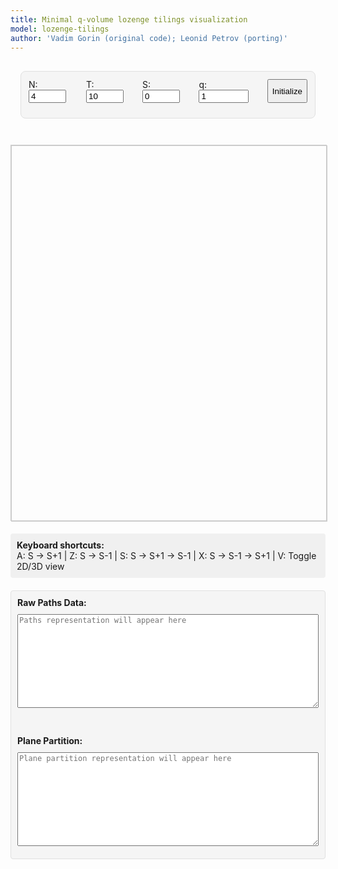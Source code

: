 ```yaml
---
title: Minimal q-volume lozenge tilings visualization
model: lozenge-tilings
author: 'Vadim Gorin (original code); Leonid Petrov (porting)'
---
```


<style>
  /* Minimal styling */
  .interface-container {
    max-width: 1000px;
    margin: 0 auto;
    padding: 16px;
  }

  .control-group {
    background: #f5f5f5;
    border: 1px solid #e0e0e0;
    border-radius: 8px;
    padding: 12px;
    margin-bottom: 12px;
  }

  .parameters-grid {
    display: flex;
    gap: 16px;
    margin-bottom: 12px;
  }

  #lozenge-canvas, #three-canvas {
    width: 100%;
    max-width: 800px;
    height: 600px;
    border: 1px solid #ccc;
    display: block;
    margin: 0 auto;
  }

  #three-container {
    width: 100%;
    max-width: 800px;
    height: 600px;
    margin: 0 auto;
    border: 1px solid #ccc;
    display: block; /* Shown by default, 3D is default */
  }

  .keyboard-info {
    margin-top: 20px;
    padding: 10px;
    background: #f0f0f0;
    border-radius: 4px;
  }

  .export-section {
    margin-top: 20px;
    padding: 10px;
    background: #f5f5f5;
    border-radius: 4px;
    border: 1px solid #e0e0e0;
  }

  #paths-export, #plane-partition-export {
    width: 100%;
    max-width: 800px;
    height: 150px;
    font-family: monospace;
    font-size: 12px;
    margin: 10px auto;
    display: block;
    resize: vertical;
  }
</style>

<script src="/js/three.min.js"></script>
<script src="/js/OrbitControls.js"></script>
<script src="/js/2025-06-08-q-vol-3d.js"></script>

<div class="interface-container">
  <!-- Parameters Only -->
  <div class="control-group">
    <div class="parameters-grid">
      <div>
        <label for="N">N:</label>
        <input type="number" id="N" value="4" min="1" max="200" style="width: 60px;">
      </div>
      <div>
        <label for="T">T:</label>
        <input type="number" id="T" value="10" min="1" max="500" style="width: 60px;">
      </div>
      <div>
        <label for="S">S:</label>
        <input type="number" id="S" value="0" min="0" style="width: 60px;">
      </div>
      <div>
        <label for="q">q:</label>
        <input type="number" id="q" value="1" step="0.02" min="0.01" style="width: 80px;">
      </div>
      <button id="initialize">Initialize</button>
    </div>
  </div>
</div>

<!-- 2D Visualization (hidden) -->
<canvas id="lozenge-canvas" style="display: none;"></canvas>

<!-- 3D Visualization (default) -->
<div id="three-container">
  <canvas id="three-canvas"></canvas>
</div>

<div class="keyboard-info">
  <strong>Keyboard shortcuts:</strong><br>
  A: S → S+1 | Z: S → S-1 | S: S → S+1 → S-1 | X: S → S-1 → S+1 | V: Toggle 2D/3D view
</div>

<div class="export-section">
  <strong>Raw Paths Data:</strong><br>
  <textarea id="paths-export" readonly placeholder="Paths representation will appear here"></textarea>
  <br><br>
  <strong>Plane Partition:</strong><br>
  <textarea id="plane-partition-export" readonly placeholder="Plane partition representation will appear here"></textarea>
</div>

<script>
// Minimal UVA color scheme only
const UVA_COLORS = {
    gray1: '#E57200', // Orange - Up rhombi
    gray2: '#232D4B', // Navy - Down rhombi
    gray3: '#F9DCBF', // Beige - Horizontal
    border: '#666666'
};

Module.onRuntimeInitialized = async function() {
    // WASM Interface Class
    class WASMInterface {
        constructor() {
            this.ready = false;
            this.N_param = 4;
            this.T_param = 10;
            this.S_param = 0;
            this.mode_param = 5;
            this.q_param = 1.0;
            this.paths = [];
        }

        async initialize() {
            if (typeof Module === 'undefined') {
                throw new Error('Module is not defined. WASM JavaScript file may not be loaded.');
            }
            if (typeof Module.cwrap !== 'function') {
                throw new Error('Module.cwrap is not a function. WASM module may not be properly initialized.');
            }

            // Wrap exported functions
            this.initializeTiling = Module.cwrap('initializeTiling', 'number', ['number', 'number', 'number', 'number', 'number'], {async: true});
            this.performSOperator = Module.cwrap('performSOperator', 'number', [], {async: true});
            this.performSMinusOperator = Module.cwrap('performSMinusOperator', 'number', [], {async: true});
            this.exportPaths = Module.cwrap('exportPaths', 'number', [], {async: true});
            this.updateParameters = Module.cwrap('updateParameters', 'number', ['number', 'number'], {async: true});
            this.freeString = Module.cwrap('freeString', null, ['number']);

            this.ready = true;
        }

        async initializeTilingWasm(params) {
            if (!this.ready) throw new Error('WASM not ready');

            this.N_param = params.N;
            this.T_param = params.T;
            this.S_param = params.S;
            this.mode_param = params.mode;
            this.q_param = params.q;

            try {
                const ptr = await this.initializeTiling(params.N, params.T, params.S, params.mode, params.q);
                if (!ptr) {
                    throw new Error('initializeTiling returned null pointer');
                }
                const jsonStr = Module.UTF8ToString(ptr);
                this.freeString(ptr);

                const result = JSON.parse(jsonStr);
                if (result.error) {
                    throw new Error(result.error);
                }

                await this.refreshPaths();
                return result;
            } catch (error) {
                throw new Error(`Initialization failed: ${error.message}`);
            }
        }

        async stepForward() {
            if (!this.ready) throw new Error('WASM not ready');
            if (this.S_param >= this.T_param) throw new Error('Cannot perform S→S+1: already at maximum');

            try {
                const ptr = await this.performSOperator();
                const jsonStr = Module.UTF8ToString(ptr);
                this.freeString(ptr);

                const result = JSON.parse(jsonStr);
                if (result.error) {
                    throw new Error(result.error);
                }

                this.S_param = result.s;
                await this.refreshPaths();
                return result;
            } catch (error) {
                throw new Error(`S operator failed: ${error.message}`);
            }
        }

        async stepBackward() {
            if (!this.ready) throw new Error('WASM not ready');
            if (this.S_param <= 0) throw new Error('Cannot perform S→S-1: already at minimum');

            try {
                const ptr = await this.performSMinusOperator();
                const jsonStr = Module.UTF8ToString(ptr);
                this.freeString(ptr);

                const result = JSON.parse(jsonStr);
                if (result.error) {
                    throw new Error(result.error);
                }

                this.S_param = result.s;
                await this.refreshPaths();
                return result;
            } catch (error) {
                throw new Error(`S- operator failed: ${error.message}`);
            }
        }

        async refreshPaths() {
            try {
                const ptr = await this.exportPaths();
                const jsonStr = Module.UTF8ToString(ptr);
                this.freeString(ptr);

                const result = JSON.parse(jsonStr);
                if (!result.error) {
                    this.paths = result.paths;
                }
            } catch (error) {
                console.error('Failed to refresh paths:', error);
            }
        }

        getPaths() {
            return this.paths;
        }

        getParameters() {
            return {
                N: this.N_param,
                T: this.T_param,
                S: this.S_param,
                mode: this.mode_param,
                q: this.q_param
            };
        }
    }

    // 2D Tiling Visualizer Class (using original drawing logic)
    class TilingVisualizer {
        constructor(canvas) {
            this.canvas = canvas;
            this.ctx = canvas.getContext('2d');
            this.colors = {
                ...UVA_COLORS,
                white: '#FFFFFF',
                black: '#000000'
            };
            this.borderWidth = 0.01;
            this.style = 1; // Lozenges
            this.zoomLevel = 1.0;
            this.panX = 0;
            this.panY = 0;
        }

        updateCanvasDimensions(N, T, S) {
            const sqrt3 = Math.sqrt(3);

            // Calculate the bounding box of the hexagon
            const minX = 0;
            const maxX = T * 0.5 * sqrt3;
            const minY = -(T - S) * 0.5;
            const maxY = N + Math.max(S * 0.5, (2 * S - T) * 0.5);

            const hexWidth = maxX - minX;
            const hexHeight = maxY - minY;

            // Set canvas size with some padding
            const padding = 50;
            const canvasWidth = Math.min(hexWidth * 100 + padding * 2, window.innerWidth * 0.9);
            const canvasHeight = Math.min(hexHeight * 100 + padding * 2, window.innerHeight * 0.8);

            // Set canvas size accounting for device pixel ratio
            const dpr = window.devicePixelRatio || 1;
            this.canvas.width = canvasWidth * dpr;
            this.canvas.height = canvasHeight * dpr;
            this.canvas.style.width = canvasWidth + 'px';
            this.canvas.style.height = canvasHeight + 'px';

            // Scale context for high DPI displays
            this.ctx.scale(dpr, dpr);
        }

        draw(paths, N, T, S) {
            // Update canvas dimensions to fit hexagon exactly
            this.updateCanvasDimensions(N, T, S);

            const ctx = this.ctx;
            const width = this.canvas.width / (window.devicePixelRatio || 1);
            const height = this.canvas.height / (window.devicePixelRatio || 1);

            ctx.fillStyle = this.colors.white;
            ctx.fillRect(0, 0, width, height);

            if (this.style === 5) {
                this.drawLatticePathsStyle(paths, N, T, S);
            } else {
                this.drawHexagonStyle(paths, N, T, S);
            }
        }

        drawHexagonStyle(paths, N, T, S) {
            const ctx = this.ctx;
            const width = this.canvas.width / (window.devicePixelRatio || 1);
            const height = this.canvas.height / (window.devicePixelRatio || 1);

            const sqrt3 = Math.sqrt(3);

            // Calculate the bounding box of the hexagon
            const minX = 0;
            const maxX = T * 0.5 * sqrt3;
            const minY = -(T - S) * 0.5;
            const maxY = N + Math.max(S * 0.5, (2 * S - T) * 0.5);

            const hexWidth = maxX - minX;
            const hexHeight = maxY - minY;
            const hexCenterX = (minX + maxX) / 2;
            const hexCenterY = (minY + maxY) / 2;

            const margin = 0; // No margin - fit hexagon exactly
            const scale = Math.min(
                (width - 2 * margin) / hexWidth,
                (height - 2 * margin) / hexHeight
            ) * this.zoomLevel;

            ctx.save();
            ctx.translate(this.panX, this.panY);
            ctx.translate(width / 2, height / 2);
            ctx.scale(-scale, scale);  // Flip horizontally with negative x scale
            // Center the hexagon
            ctx.translate(-hexCenterX, -hexCenterY);

            this.drawBackgroundHexagon(N, T, S);

            for (let i = 0; i < T; i++) {
                for (let j = 0; j < N; j++) {
                    const currentHeight = paths[j][i];
                    const nextHeight = paths[j][i + 1];
                    this.drawRhombus(i, j, currentHeight, nextHeight);
                }
            }

            // Draw paths on top of the tiling
            this.drawPathsOverlay(paths, N, T, S);

            ctx.restore();
        }

        drawBackgroundHexagon(N, T, S) {
            const ctx = this.ctx;
            const sqrt3 = Math.sqrt(3);

            // First, clip to the hexagon shape
            const vertices = [
                {x: 0, y: 0},
                {x: 0, y: N},
                {x: S * 0.5 * sqrt3, y: N + S * 0.5},
                {x: T * 0.5 * sqrt3, y: N + (2 * S - T) * 0.5},
                {x: T * 0.5 * sqrt3, y: (2 * S - T) * 0.5},
                {x: (T - S) * 0.5 * sqrt3, y: -(T - S) * 0.5}
            ];

            ctx.save();

            // Create clipping path
            ctx.beginPath();
            ctx.moveTo(vertices[0].x, vertices[0].y);
            for (let i = 1; i < 6; i++) {
                ctx.lineTo(vertices[i].x, vertices[i].y);
            }
            ctx.closePath();
            ctx.clip();

            // Draw background rhombi with borders aligned to lozenge grid
            for (let timeIdx = -1; timeIdx <= T; timeIdx++) {
                for (let height = -(T - S + 2); height <= N + S + 2; height++) {
                    // Use the same coordinate system as the actual rhombi
                    const x1 = timeIdx * 0.5 * sqrt3;
                    const y1 = height - timeIdx * 0.5;

                    // Calculate rhombus center for bounds checking
                    const centerX = x1 + 0.25 * sqrt3;
                    const centerY = y1 + 0.5;

                    // Check if rhombus center is roughly within bounds
                    if (centerX >= -0.5 * sqrt3 && centerX <= (T + 1) * 0.5 * sqrt3 &&
                        centerY >= -(T - S + 2) * 0.5 && centerY <= N + S + 1) {

                        ctx.beginPath();
                        ctx.moveTo(x1, y1);
                        ctx.lineTo(x1+0.5 * sqrt3, y1 + 0.5);
                        ctx.lineTo(x1 + sqrt3, y1);
                        ctx.lineTo(x1 + 0.5 * sqrt3, y1 - 0.5);
                        ctx.closePath();

                        ctx.fillStyle = this.colors.gray3;
                        ctx.fill();

                        ctx.strokeStyle = this.colors.border;
                        ctx.lineWidth = this.borderWidth;
                        ctx.stroke();
                    }
                }
            }

            ctx.restore();
        }

        drawRhombus(timeIdx, particleIdx, height, nextHeight) {
            const ctx = this.ctx;
            const sqrt3 = Math.sqrt(3);

            const x1 = timeIdx * 0.5 * sqrt3;
            const y1 = height - timeIdx * 0.5;
            const x2 = x1;
            const y2 = y1 + 1;

            let x3, y3, x4, y4;
            let fillColor;

            if (nextHeight === height) {
                // Down rhombus
                x3 = x2 + 0.5 * sqrt3;
                y3 = y2 - 0.5;
                x4 = x1 + 0.5 * sqrt3;
                y4 = y1 - 0.5;
                fillColor = this.colors.gray1;
            } else {
                // Up rhombus
                x3 = x2 + 0.5 * sqrt3;
                y3 = y2 + 0.5;
                x4 = x1 + 0.5 * sqrt3;
                y4 = y1 + 0.5;
                fillColor = this.colors.gray2;
            }

            ctx.beginPath();
            ctx.moveTo(x1, y1);
            ctx.lineTo(x2, y2);
            ctx.lineTo(x3, y3);
            ctx.lineTo(x4, y4);
            ctx.closePath();

            ctx.fillStyle = fillColor;
            ctx.fill();

            // Add consistent thin borders to all rhombi
            ctx.strokeStyle = this.colors.border;
            ctx.lineWidth = this.borderWidth;
            ctx.stroke();
        }

        drawPathsOverlay(paths, N, T, S) {
            const ctx = this.ctx;
            const sqrt3 = Math.sqrt(3);

            // Draw paths as lines overlaid on the hexagon tiling
            ctx.save();

            // Draw each path
            for (let pathIdx = 0; pathIdx < paths.length; pathIdx++) {
                const path = paths[pathIdx];

                ctx.beginPath();
                ctx.strokeStyle = '#FF0000';  // Red color for paths
                ctx.lineWidth = 0.05;
                ctx.fillStyle = '#FF0000';

                for (let timeIdx = 0; timeIdx < path.length; timeIdx++) {
                    const height = path[timeIdx];

                    // Convert to hexagon coordinates (same as rhombus coordinates)
                    const x = timeIdx * 0.5 * sqrt3;
                    const y = height - timeIdx * 0.5;

                    if (timeIdx === 0) {
                        ctx.moveTo(x, y);
                    } else {
                        ctx.lineTo(x, y);
                    }

                    // Draw a small circle at each point
                    ctx.fillRect(x - 0.03, y - 0.03, 0.06, 0.06);
                }

                ctx.stroke();
            }

            ctx.restore();
        }

        drawLatticePathsStyle(paths, N, T, S) {
            const ctx = this.ctx;
            const width = this.canvas.width / (window.devicePixelRatio || 1);
            const height = this.canvas.height / (window.devicePixelRatio || 1);

            const margin = 20; // Smaller margin for lattice paths
            const scaleX = (width - 2 * margin) / (T + 5);
            const scaleY = (height - 2 * margin) / (N + S + 5);
            const scale = Math.min(scaleX, scaleY) * this.zoomLevel;

            const maxY = N + S - 1;

            ctx.save();
            ctx.translate(this.panX + margin, this.panY + height - margin);
            ctx.scale(scale, -scale);

            ctx.fillStyle = this.colors.gray3;
            for (let i = 0; i <= T; i++) {
                for (let j = 0; j <= maxY; j++) {
                    ctx.fillRect(i - 0.1, j - 0.1, 0.2, 0.2);
                }
            }

            ctx.strokeStyle = this.colors.black;
            ctx.lineWidth = this.borderWidth;
            ctx.fillStyle = this.colors.black;

            for (let j = 0; j < N; j++) {
                ctx.beginPath();

                for (let i = 0; i <= T; i++) {
                    const x = i;
                    const y = paths[j][i];

                    if (i === 0) {
                        ctx.moveTo(x, y);
                    } else {
                        ctx.lineTo(x, y);
                    }

                    ctx.fillRect(x - 0.05, y - 0.05, 0.1, 0.1);
                }

                ctx.stroke();
            }

            ctx.restore();
        }
    }

    // 3D Tiling Visualizer Class (minimal version with fixed pathsTo3D)
    class Tiling3DVisualizer {
        constructor(container) {
            this.container = container;
            this.colors = { ...UVA_COLORS };
            this.cameraInitialized = false;

            // Three.js setup
            this.scene = new THREE.Scene();
            this.scene.background = new THREE.Color(0xffffff);

            // Camera
            this.camera = new THREE.PerspectiveCamera(
                75,
                container.clientWidth / container.clientHeight,
                0.1,
                1000
            );

            // Renderer
            this.renderer = new THREE.WebGLRenderer({
                canvas: document.getElementById('three-canvas'),
                antialias: true
            });
            this.renderer.setSize(container.clientWidth, container.clientHeight);

            // Controls
            this.controls = new THREE.OrbitControls(this.camera, this.renderer.domElement);
            this.controls.enableDamping = true;
            this.controls.dampingFactor = 0.05;

            // Lighting
            const ambientLight = new THREE.AmbientLight(0xffffff, 0.6);
            this.scene.add(ambientLight);

            const directionalLight = new THREE.DirectionalLight(0xffffff, 0.4);
            directionalLight.position.set(10, 10, 10);
            this.scene.add(directionalLight);

            // Group for rhombi
            this.boxGroup = new THREE.Group();
            this.scene.add(this.boxGroup);

            // Handle window resize
            window.addEventListener('resize', () => this.handleResize());

            // Start animation loop
            this.animate();
        }

        handleResize() {
            const width = this.container.clientWidth;
            const height = this.container.clientHeight;

            this.camera.aspect = width / height;
            this.camera.updateProjectionMatrix();

            this.renderer.setSize(width, height);
        }

        pathsTo3D(paths, N, T, S) {
            // Clear existing geometry
            while(this.boxGroup.children.length > 0) {
                const child = this.boxGroup.children[0];
                if (child.geometry) child.geometry.dispose();
                if (child.material) child.material.dispose();
                this.boxGroup.remove(child);
            }

            // Convert paths to triplet format (same as exportPathsData)
            const pathTriplets = [];
            for (let i = 0; i < paths.length; i++) {
                const pathCopy = paths[i].slice().reverse();
                const firstElement = pathCopy[0];
                const adjustedPath = pathCopy.map(x => firstElement - x);

                const triplets = [];
                let x = 0, y = 0;
                const z = paths.length - i; // z-coordinate is constant for each path

                // Start with initial triplet
                triplets.push([x, y, z]);

                // Process each step in the path
                for (let j = 1; j < adjustedPath.length; j++) {
                    const prev = adjustedPath[j-1];
                    const curr = adjustedPath[j];

                    if (curr === prev + 1) {
                        // Path goes up by 1, increment first coordinate
                        x++;
                    } else if (curr === prev) {
                        // Path stays the same, increment second coordinate
                        y++;
                    }
                    triplets.push([x, y, z]);
                }
                pathTriplets.push(triplets);
            }

            // Create geometry for the surface
            const geometry = new THREE.BufferGeometry();
            const vertices = [];
            const normals = [];
            const colors = [];
            const indices = [];

            // Helper to add a square face
            const addSquareFace = (v1, v2, v3, v4, color) => {
                const baseIndex = vertices.length / 3;

                // Add vertices
                vertices.push(v1[0], v1[1], v1[2]);
                vertices.push(v2[0], v2[1], v2[2]);
                vertices.push(v3[0], v3[1], v3[2]);
                vertices.push(v4[0], v4[1], v4[2]);

                // Calculate normal
                const edge1 = [v2[0] - v1[0], v2[1] - v1[1], v2[2] - v1[2]];
                const edge2 = [v3[0] - v1[0], v3[1] - v1[1], v3[2] - v1[2]];
                const normal = [
                    edge1[1] * edge2[2] - edge1[2] * edge2[1],
                    edge1[2] * edge2[0] - edge1[0] * edge2[2],
                    edge1[0] * edge2[1] - edge1[1] * edge2[0]
                ];
                const len = Math.sqrt(normal[0]**2 + normal[1]**2 + normal[2]**2);
                if (len > 0) {
                    normal[0] /= len;
                    normal[1] /= len;
                    normal[2] /= len;
                }

                // Add normals
                for (let i = 0; i < 4; i++) {
                    normals.push(normal[0], normal[1], normal[2]);
                }

                // Add colors
                const c = new THREE.Color(color);
                for (let i = 0; i < 4; i++) {
                    colors.push(c.r, c.g, c.b);
                }

                // Add triangles
                indices.push(
                    baseIndex, baseIndex + 1, baseIndex + 2,
                    baseIndex, baseIndex + 2, baseIndex + 3
                );
            };

            // Create strips between consecutive paths
            for (let pathIdx = 0; pathIdx < pathTriplets.length; pathIdx++) {
                const topPath = pathTriplets[pathIdx];

                // Create bottom path by lowering z by 1
                const bottomPath = topPath.map(point => [point[0], point[1], point[2] - 1]);

                // Create strips between consecutive segments
                for (let i = 0; i < topPath.length - 1; i++) {
                    const topP1 = topPath[i];
                    const topP2 = topPath[i + 1];
                    const bottomP1 = bottomPath[i];
                    const bottomP2 = bottomPath[i + 1];

                    // Determine color based on segment direction
                    let color;
                    if (topP2[0] > topP1[0] && topP2[1] === topP1[1]) {
                        // x increases, y constant -> "up" rhombus
                        color = this.colors.gray2;
                    } else if (topP2[0] === topP1[0] && topP2[1] > topP1[1]) {
                        // x constant, y increases -> "down" rhombus
                        color = this.colors.gray1;
                    } else {
                        // Shouldn't happen with valid paths
                        color = this.colors.gray3;
                    }

                    // Create strip as a quadrilateral
                    // topP1 -> topP2 -> bottomP2 -> bottomP1
                    addSquareFace(topP1, topP2, bottomP2, bottomP1, color);
                }
            }

            // Add horizontal squares between paths
            const allPaths = [...pathTriplets];

            // Create boundary paths
            if (pathTriplets.length > 0) {
                const topZ = pathTriplets[0][0][2]; // Height of first path
                const bottomZ = pathTriplets[pathTriplets.length - 1][0][2]; // Height of last path

                // Top boundary path (extreme version of path 0 at same height)
                const topBoundary = [];
                for (let i = 0; i <= S; i++) {
                    topBoundary.push([i, 0, topZ]);
                }
                for (let i = 1; i <= T - S; i++) {
                    topBoundary.push([S, i, topZ]);
                }

                // Bottom boundary path (extreme version of last path at height 0)
                const bottomBoundary = [];
                for (let i = 0; i <= T - S; i++) {
                    bottomBoundary.push([0, i, 0]);
                }
                for (let i = 1; i <= S; i++) {
                    bottomBoundary.push([i, T - S, 0]);
                }


                // Add boundary paths to the list
                allPaths.unshift(topBoundary); // Add at beginning
                allPaths.push(bottomBoundary); // Add at end
            }

            // DEBUG: Draw all paths as colored lines
            // Only draw top and bottom boundaries in black
            for (let pathIdx = 0; pathIdx < allPaths.length; pathIdx++) {
                const path = allPaths[pathIdx];

                // Only process top and bottom boundary paths
                if (pathIdx === 0 || pathIdx === allPaths.length - 1) {
                    const pathColor = '#000000'; // Black for both boundaries

                    // Draw path as line segments
                    for (let i = 0; i < path.length - 1; i++) {
                        const p1 = path[i];
                        const p2 = path[i + 1];

                        // Create thin strip to visualize the path
                        const stripHeight = 0.05;
                        const v1 = [p1[0], p1[1], p1[2] + stripHeight];
                        const v2 = [p2[0], p2[1], p2[2] + stripHeight];
                        const v3 = [p2[0], p2[1], p2[2] - stripHeight];
                        const v4 = [p1[0], p1[1], p1[2] - stripHeight];

                        addSquareFace(v1, v2, v3, v4, pathColor);
                    }
                }
            }

            // Find the bounds of the surface for camera positioning
            let maxX = 0, maxY = 0, maxZ = 0;
            for (const path of pathTriplets) {
                for (const point of path) {
                    maxX = Math.max(maxX, point[0]);
                    maxY = Math.max(maxY, point[1]);
                    maxZ = Math.max(maxZ, point[2]);
                }
            }

            // Set geometry attributes
            geometry.setAttribute('position', new THREE.Float32BufferAttribute(vertices, 3));
            geometry.setAttribute('normal', new THREE.Float32BufferAttribute(normals, 3));
            geometry.setAttribute('color', new THREE.Float32BufferAttribute(colors, 3));
            geometry.setIndex(indices);

            // Create material
            const material = new THREE.MeshPhongMaterial({
                vertexColors: true,
                side: THREE.DoubleSide,
                flatShading: true
            });

            const mesh = new THREE.Mesh(geometry, material);
            this.boxGroup.add(mesh);

            // Add edges
            const edgesGeometry = new THREE.EdgesGeometry(geometry, 1);
            const edgesMaterial = new THREE.LineBasicMaterial({
                color: this.colors.border,
                linewidth: 2
            });
            const edges = new THREE.LineSegments(edgesGeometry, edgesMaterial);
            this.boxGroup.add(edges);

            // Only center camera on initial load, not on resampling
            if (!this.cameraInitialized) {
                this.centerCamera(maxX, maxY, maxZ);
                this.cameraInitialized = true;
            }
        }

        centerCamera(maxX, maxY, maxZ) {
            // Center on the actual surface
            const centerX = maxX / 2;
            const centerY = maxY / 2;
            const centerZ = maxZ / 2;

            // Set controls target
            this.controls.target.set(centerX, centerY, centerZ);

            // Position camera from the left for good view (3x closer zoom)
            const distance = Math.max(maxX, maxY, maxZ) * 2 / 3;  // 3x zoom
            this.camera.position.set(
                centerX - distance * 1.2,  // Position camera from the left
                centerY + distance * 0.3,
                centerZ + distance * 0.7
            );

            this.controls.update();
        }

        animate() {
            requestAnimationFrame(() => this.animate());

            this.controls.update();
            this.renderer.render(this.scene, this.camera);
        }
    }

    // Main Application
    const wasmInterface = new WASMInterface();
    let tilingVisualizer = null;
    let tiling3DVisualizer = null;
    let is3DView = true; // Default to 3D view

    // Initialize
    async function init() {
        try {
            await wasmInterface.initialize();

            // Initialize 2D visualizer
            const canvas = document.getElementById('lozenge-canvas');
            tilingVisualizer = new TilingVisualizer(canvas);

            // Initialize 3D visualizer
            const container = document.getElementById('three-container');
            tiling3DVisualizer = new Tiling3DVisualizer(container);

            // Initialize with default parameters and perform 6 S→S+1 steps
            await initializeTiling();

            // Perform 6 S→S+1 steps before showing
            for (let i = 0; i < 6; i++) {
                try {
                    await wasmInterface.stepForward();
                } catch (error) {
                    break; // Stop if we can't step forward anymore
                }
            }

            // Update visualization after the steps
            updateVisualization();

            // Set up event listeners
            setupEventListeners();

        } catch (error) {
            console.error('Initialization error:', error);
            alert('Failed to initialize: ' + error.message);
        }
    }

    async function initializeTiling() {
        const N = parseInt(document.getElementById('N').value) || 4;
        const T = parseInt(document.getElementById('T').value) || 10;
        const S = parseInt(document.getElementById('S').value) || 0;
        const q = parseFloat(document.getElementById('q').value) || 1.0;

        try {
            await wasmInterface.initializeTilingWasm({
                N: N,
                T: T,
                S: S,
                mode: 5,
                q: q
            });

            // Don't update visualization here - will be done after 5 steps
        } catch (error) {
            console.error('Initialization failed:', error);
            alert('Initialization failed: ' + error.message);
        }
    }

    function updateVisualization() {
        const params = wasmInterface.getParameters();
        const paths = wasmInterface.getPaths();

        if (is3DView) {
            tiling3DVisualizer.pathsTo3D(paths, params.N, params.T, params.S);
        } else {
            tilingVisualizer.draw(paths, params.N, params.T, params.S);
        }

        // Automatically update both exports
        exportPathsData();
        exportPlanePartition();
    }

    function toggleView() {
        is3DView = !is3DView;
        const canvas = document.getElementById('lozenge-canvas');
        const container = document.getElementById('three-container');

        if (is3DView) {
            canvas.style.display = 'none';
            container.style.display = 'block';
            tiling3DVisualizer.handleResize();
        } else {
            canvas.style.display = 'block';
            container.style.display = 'none';
        }

        updateVisualization();
    }

    function exportPathsData() {
        const paths = wasmInterface.getPaths();
        const params = wasmInterface.getParameters();

        if (!paths || paths.length === 0) {
            document.getElementById('paths-export').value = 'No paths data available';
            return;
        }

        const N = params.N;
        const T = params.T;
        const S = params.S;
        const sqrt3 = Math.sqrt(3);

        // Format paths as simple text matrix
        let output = `Paths Data (N=${N}, T=${T}, S=${S}, q=${params.q}):\n\n`;
        output += 'Each row represents one particle path, columns are time steps:\n\n';

        // Add Path -1 (top boundary)
        const topBoundary = [];
        for (let i = 0; i <= S; i++) {
            topBoundary.push(`(${i},0,${paths.length + 1})`);
        }
        for (let i = 1; i <= T - S; i++) {
            topBoundary.push(`(${S},${i},${paths.length + 1})`);
        }
        output += `Path -1: [${topBoundary.join(', ')}]\n`;

        // Add regular paths
        for (let i = 0; i < paths.length; i++) {
          const pathCopy = paths[i].slice().reverse();
          const firstElement = pathCopy[0];
          const adjustedPath = pathCopy.map(x => firstElement - x);

          // Generate triplets based on path changes
          const triplets = [];
          let x = 0, y = 0; // coordinates

          // Start with initial triplet
          triplets.push(`(${x},${y},${paths.length - i})`);

          // Process each step in the path
          for (let j = 1; j < adjustedPath.length; j++) {
            const prev = adjustedPath[j-1];
            const curr = adjustedPath[j];

            if (curr === prev + 1) {
              // Path goes up by 1, increment first coordinate
              x++;
            } else if (curr === prev) {
              // Path stays the same, increment second coordinate
              y++;
            }
            // Add the new triplet
            triplets.push(`(${x},${y},${paths.length - i})`);
          }

          output += `Path ${i}: [${triplets.join(', ')}]\n`;
        }

        // Add bottom boundary path
        const bottomBoundary = [];
        for (let i = 0; i <= T - S; i++) {
            bottomBoundary.push(`(0,${i},0)`);
        }
        for (let i = 1; i <= S; i++) {
            bottomBoundary.push(`(${i},${T - S},0)`);
        }
        output += `Path (bottom): [${bottomBoundary.join(', ')}]\n`;

        document.getElementById('paths-export').value = output;
    }

    function exportPlanePartition() {
        const paths = wasmInterface.getPaths();
        const params = wasmInterface.getParameters();

        if (!paths || paths.length === 0) {
            alert('No tiling data available to export');
            return;
        }

        // Convert paths to plane partition
        // The paths represent a lozenge tiling where paths[i][j] is the height of particle i at time j
        // For a plane partition, we need to extract the 3D box configuration

        const N = params.N;
        const T = params.T;
        const S = params.S;

        // Create a 2D array to store the plane partition
        // The plane partition should be S × (T-S) based on the Fortran code
        const planePartition = [];

        // Initialize the plane partition array - size is S × (T-S)
        for (let i = 0; i < S; i++) {
            planePartition[i] = [];
            for (let j = 0; j < T - S; j++) {
                planePartition[i][j] = 0;
            }
        }

        // Fill the plane partition based on the paths using the Fortran algorithm
        // Phase 1: Process columns from j=0 to T-S-1 (0-indexed)
        for (let j = 0; j < T - S; j++) {
            let h = 0;  // height counter
            let k = 0;  // path index (0-indexed)
            let i = S - 1;  // plane partition row index (0-indexed)

            let r = 0;  // position counter
            while (r <= S + N - 1 && r <= j + N) {
                if (k < N && k < paths.length && j < paths[k].length && paths[k][j] === r) {
                    k++;
                    h++;  // increment height when path crosses
                } else {
                    // Store height in plane partition if within bounds
                    const col = j + (i - (S - 1));
                    if (i >= 0 && i < S && col >= 0 && col < T - S) {
                        planePartition[i][col] = h;
                    }
                    i--;
                }
                r++;
            }
        }

        // Phase 2: Process remaining positions when S > 1
        let i = S - 2;  // 0-indexed
        while (i >= 0) {
            let h = 0;
            let k = 0;
            let j = T - S - 1;  // 0-indexed

            let r = S - 1 - i;
            while (r <= S + N - 1 && r <= T - 1 - i + N - 1) {
                const timeIdx = T - 1 - i;  // 0-indexed
                if (k < N && k < paths.length && timeIdx < paths[k].length && paths[k][timeIdx] === r) {
                    k++;
                    h++;
                } else {
                    // Store height in plane partition if within bounds
                    const row = i + (j - (T - S - 1));
                    if (row >= 0 && row < S && j >= 0 && j < T - S) {
                        planePartition[row][j] = h;
                    }
                    j--;
                }
                r++;
            }
            i--;
        }

        // Format the plane partition as text
        let output = `Plane Partition (N=${N}, T=${T}, S=${S}, q=${params.q}):\n\n`;

        // Output in standard plane partition format
        // The Fortran code outputs as transpose, so we need to transpose and flip
        // Output dimensions: (T-S) rows × S columns
        for (let j = 0; j < T - S; j++) {
            let row = '';
            for (let i = S - 1; i >= 0; i--) {
                row += planePartition[i][j].toString().padStart(3, ' ');
            }
            output += row + '\n';
        }

        // Also add a compact notation showing non-zero entries
        output += '\nCompact notation (row,col,height):\n';
        const nonZeroEntries = [];
        // Iterate through the transposed output format
        for (let j = 0; j < T - S; j++) {
            for (let i = 0; i < S; i++) {
                if (planePartition[i][j] > 0) {
                    // Output in transposed coordinates
                    nonZeroEntries.push(`(${j},${S - 1 - i},${planePartition[i][j]})`);
                }
            }
        }
        output += nonZeroEntries.join(' ');

        // Set the output in the textarea
        document.getElementById('plane-partition-export').value = output;
    }

    function setupEventListeners() {
        // Initialize button
        document.getElementById('initialize').addEventListener('click', initializeTiling);

        // Keyboard shortcuts
        document.addEventListener('keydown', async (e) => {
            try {
                switch(e.key.toLowerCase()) {
                    case 'a':
                        await wasmInterface.stepForward();
                        updateVisualization();
                        break;
                    case 'z':
                        await wasmInterface.stepBackward();
                        updateVisualization();
                        break;
                    case 's':
                        await wasmInterface.stepForward();
                        await wasmInterface.stepBackward();
                        updateVisualization();
                        break;
                    case 'x':
                        await wasmInterface.stepBackward();
                        await wasmInterface.stepForward();
                        updateVisualization();
                        break;
                    case 'v':
                        toggleView();
                        break;
                }
            } catch (error) {
                console.error('Operation failed:', error);
            }
        });
    }

    // Start the application
    init();
};
</script>

